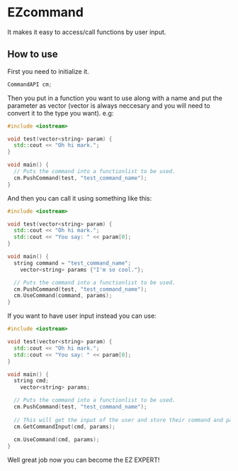 # EZcommand
It makes it easy to access/call functions by user input.

## How to use
First you need to initialize it.
  
```cpp
CommandAPI cm;
```

Then you put in a function you want to use along with a name and put the parameter as vector<string> (vector<string> is always neccesary and you will need to convert it to the type you want). e.g:
  
```cpp
#include <iostream>

void test(vector<string> param) {
  std::cout << "Oh hi mark.";
}

void main() {
  // Puts the command into a functionlist to be used.
  cm.PushCommand(test, "test_command_name");
}
```

And then you can call it using something like this:

```cpp
#include <iostream>

void test(vector<string> param) {
  std::cout << "Oh hi mark.";
  std::cout << "You say: " << param[0];
}

void main() {
  string command = "test_command_name";
	vector<string> params {"I'm so cool."};

  // Puts the command into a functionlist to be used.
  cm.PushCommand(test, "test_command_name");
  cm.UseCommand(command, params);
}
```

If you want to have user input instead you can use:
```cpp
#include <iostream>

void test(vector<string> param) {
  std::cout << "Oh hi mark.";
  std::cout << "You say: " << param[0];
}

void main() {
  string cmd;
	vector<string> params;

  // Puts the command into a functionlist to be used.
  cm.PushCommand(test, "test_command_name");
  
  // This will get the input of the user and store their command and parameters in cmd and params respectively.
  cm.GetCommandInput(cmd, params);
  
  cm.UseCommand(cmd, params);
}
```
Well great job now you can become the EZ EXPERT!
```
